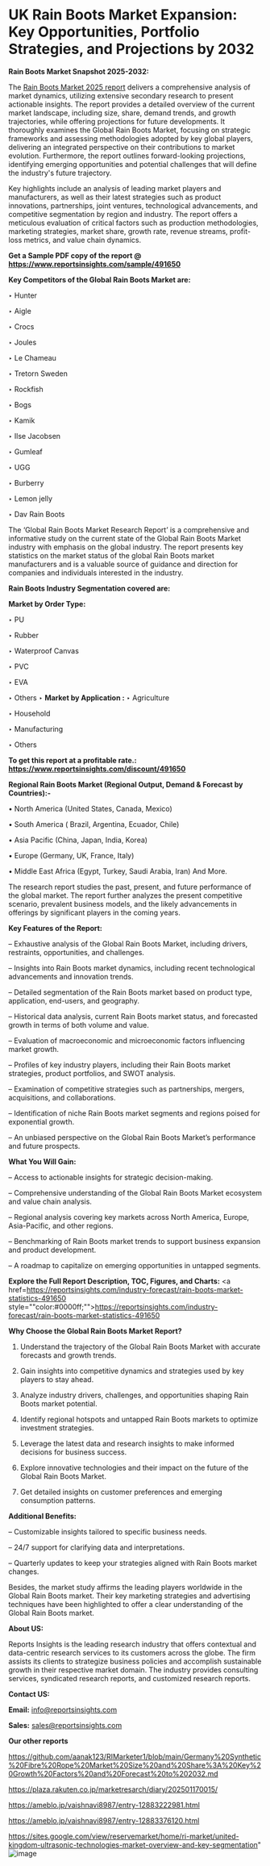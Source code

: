 # UK Rain Boots Market Expansion: Key Opportunities, Portfolio Strategies, and Projections by 2032

<strong>Rain Boots Market Snapshot 2025-2032:</strong>

The <a href=https://www.reportsinsights.com/sample/491650>Rain Boots Market 2025 report</a> delivers a comprehensive analysis of market dynamics, utilizing extensive secondary research to present actionable insights. The report provides a detailed overview of the current market landscape, including size, share, demand trends, and growth trajectories, while offering projections for future developments. It thoroughly examines the Global Rain Boots Market, focusing on strategic frameworks and assessing methodologies adopted by key global players, delivering an integrated perspective on their contributions to market evolution. Furthermore, the report outlines forward-looking projections, identifying emerging opportunities and potential challenges that will define the industry's future trajectory.

Key highlights include an analysis of leading market players and manufacturers, as well as their latest strategies such as product innovations, partnerships, joint ventures, technological advancements, and competitive segmentation by region and industry. The report offers a meticulous evaluation of critical factors such as production methodologies, marketing strategies, market share, growth rate, revenue streams, profit-loss metrics, and value chain dynamics.

<strong>Get a Sample PDF copy of the report @ <a href=https://www.reportsinsights.com/sample/491650 style=color:#0000ff;>https://www.reportsinsights.com/sample/491650</a></strong>

<strong>Key Competitors of the Global Rain Boots Market are:</strong>

‣ Hunter

‣ Aigle

‣ Crocs

‣ Joules

‣ Le Chameau

‣ Tretorn Sweden

‣ Rockfish

‣ Bogs

‣ Kamik

‣ Ilse Jacobsen

‣ Gumleaf

‣ UGG

‣ Burberry

‣ Lemon jelly

‣ Dav Rain Boots

The ‘Global Rain Boots Market Research Report’ is a comprehensive and informative study on the current state of the Global Rain Boots Market industry with emphasis on the global industry. The report presents key statistics on the market status of the global Rain Boots market manufacturers and is a valuable source of guidance and direction for companies and individuals interested in the industry.

<strong>Rain Boots Industry Segmentation covered are:</strong>

<strong>Market by Order Type: </strong>

‣ PU

‣ Rubber

‣ Waterproof Canvas

‣ PVC

‣ EVA

‣ Others
‣ 
<strong>Market by Application :</strong>
‣ Agriculture

‣ Household

‣ Manufacturing

‣ Others

<strong>To get this report at a profitable rate.: <a href=https://www.reportsinsights.com/discount/491650 style=color:#0000ff;>https://www.reportsinsights.com/discount/491650</a></strong>

<strong>Regional Rain Boots Market (Regional Output, Demand &amp; Forecast by Countries):-</strong>

• North America (United States, Canada, Mexico)

• South America ( Brazil, Argentina, Ecuador, Chile)

• Asia Pacific (China, Japan, India, Korea)

• Europe (Germany, UK, France, Italy)

• Middle East Africa (Egypt, Turkey, Saudi Arabia, Iran) And More.

The research report studies the past, present, and future performance of the global market. The report further analyzes the present competitive scenario, prevalent business models, and the likely advancements in offerings by significant players in the coming years.

<strong>Key Features of the Report:</strong>

– Exhaustive analysis of the Global Rain Boots Market, including drivers, restraints, opportunities, and challenges.

– Insights into Rain Boots market dynamics, including recent technological advancements and innovation trends.

– Detailed segmentation of the Rain Boots market based on product type, application, end-users, and geography.

– Historical data analysis, current Rain Boots market status, and forecasted growth in terms of both volume and value.

– Evaluation of macroeconomic and microeconomic factors influencing market growth.

– Profiles of key industry players, including their Rain Boots market strategies, product portfolios, and SWOT analysis.

– Examination of competitive strategies such as partnerships, mergers, acquisitions, and collaborations.

– Identification of niche Rain Boots market segments and regions poised for exponential growth.

– An unbiased perspective on the Global Rain Boots Market’s performance and future prospects.

<strong>What You Will Gain:</strong>

– Access to actionable insights for strategic decision-making.

– Comprehensive understanding of the Global Rain Boots Market ecosystem and value chain analysis.

– Regional analysis covering key markets across North America, Europe, Asia-Pacific, and other regions.

– Benchmarking of Rain Boots market trends to support business expansion and product development.

– A roadmap to capitalize on emerging opportunities in untapped segments.

<strong>Explore the Full Report Description, TOC, Figures, and Charts:</strong>
<a href=https://reportsinsights.com/industry-forecast/rain-boots-market-statistics-491650 style=""color:#0000ff;"">https://reportsinsights.com/industry-forecast/rain-boots-market-statistics-491650</a>

<strong>Why Choose the Global Rain Boots Market Report?</strong>

1. Understand the trajectory of the Global Rain Boots Market with accurate forecasts and growth trends.

2. Gain insights into competitive dynamics and strategies used by key players to stay ahead.

3. Analyze industry drivers, challenges, and opportunities shaping Rain Boots market potential.

4. Identify regional hotspots and untapped Rain Boots markets to optimize investment strategies.

5. Leverage the latest data and research insights to make informed decisions for business success.

6. Explore innovative technologies and their impact on the future of the Global Rain Boots Market.

7. Get detailed insights on customer preferences and emerging consumption patterns.

<strong>Additional Benefits:</strong>

– Customizable insights tailored to specific business needs.

– 24/7 support for clarifying data and interpretations.

– Quarterly updates to keep your strategies aligned with Rain Boots market changes.

Besides, the market study affirms the leading players worldwide in the Global Rain Boots market. Their key marketing strategies and advertising techniques have been highlighted to offer a clear understanding of the Global Rain Boots market.

<strong><strong>About US</strong>:</strong>

Reports Insights is the leading research industry that offers contextual and data-centric research services to its customers across the globe. The firm assists its clients to strategize business policies and accomplish sustainable growth in their respective market domain. The industry provides consulting services, syndicated research reports, and customized research reports.

<strong>Contact US:</strong>

<p class=><b>Email:</b> <a href=mailto:info@reportsinsights.com>info@reportsinsights.com</a></p>
<p class=><b>Sales:</b> <a href=mailto:sales@reportsinsights.com>sales@reportsinsights.com</a></p>

<strong>Our other reports</strong>

<a href=https://github.com/aanak123/RIMarketer1/blob/main/Germany%20Synthetic%20Fibre%20Rope%20Market%20Size%20and%20Share%3A%20Key%20Growth%20Factors%20and%20Forecast%20to%202032.md>https://github.com/aanak123/RIMarketer1/blob/main/Germany%20Synthetic%20Fibre%20Rope%20Market%20Size%20and%20Share%3A%20Key%20Growth%20Factors%20and%20Forecast%20to%202032.md</a>

<a href=https://plaza.rakuten.co.jp/marketresarch/diary/202501170015/>https://plaza.rakuten.co.jp/marketresarch/diary/202501170015/</a>

<a href=https://ameblo.jp/vaishnavi8987/entry-12883222981.html>https://ameblo.jp/vaishnavi8987/entry-12883222981.html</a>

<a href=https://ameblo.jp/vaishnavi8987/entry-12883376120.html>https://ameblo.jp/vaishnavi8987/entry-12883376120.html</a>

<a href=https://sites.google.com/view/reservemarket/home/ri-market/united-kingdom-ultrasonic-technologies-market-overview-and-key-segmentation>https://sites.google.com/view/reservemarket/home/ri-market/united-kingdom-ultrasonic-technologies-market-overview-and-key-segmentation</a>"
![image](https://github.com/user-attachments/assets/279a8a01-5043-4e89-b8f6-b4077aea9d6e)

